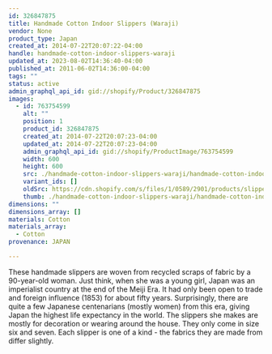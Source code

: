 ```yaml
---
id: 326847875
title: Handmade Cotton Indoor Slippers (Waraji)
vendor: None
product_type: Japan
created_at: 2014-07-22T20:07:22-04:00
handle: handmade-cotton-indoor-slippers-waraji
updated_at: 2023-08-02T14:36:40-04:00
published_at: 2011-06-02T14:36:00-04:00
tags: ""
status: active
admin_graphql_api_id: gid://shopify/Product/326847875
images:
  - id: 763754599
    alt: ""
    position: 1
    product_id: 326847875
    created_at: 2014-07-22T20:07:23-04:00
    updated_at: 2014-07-22T20:07:23-04:00
    admin_graphql_api_id: gid://shopify/ProductImage/763754599
    width: 600
    height: 600
    src: ./handmade-cotton-indoor-slippers-waraji/handmade-cotton-indoor-slippers-waraji__0.jpg
    variant_ids: []
    oldSrc: https://cdn.shopify.com/s/files/1/0589/2901/products/slippers.jpeg?v=1406074043
    thumb: ./handmade-cotton-indoor-slippers-waraji/handmade-cotton-indoor-slippers-waraji__0-thumb.jpg
dimensions: ""
dimensions_array: []
materials: Cotton
materials_array:
  - Cotton
provenance: JAPAN

---
```


These handmade slippers are woven from recycled scraps of fabric by a 90-year-old woman. Just think, when she was a young girl, Japan was an imperialist country at the end of the Meiji Era. It had only been open to trade and foreign influence (1853) for about fifty years. Surprisingly, there are quite a few Japanese centenarians (mostly women) from this era, giving Japan the highest life expectancy in the world. The slippers she makes are mostly for decoration or wearing around the house. They only come in size six and seven. Each slipper is one of a kind - the fabrics they are made from differ slightly.